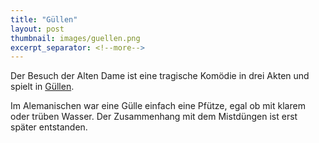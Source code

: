 ```yaml
---
title: "Güllen"
layout: post
thumbnail: images/guellen.png
excerpt_separator: <!--more-->
---
```


Der Besuch der Alten Dame ist eine tragische Komödie in drei Akten und spielt in [Güllen](https://s.geo.admin.ch/a0330cc884).

Im Alemanischen war eine Gülle einfach eine Pfütze, egal ob mit klarem oder trüben Wasser. Der Zusammenhang mit dem Mistdüngen ist erst später entstanden. 
<!--more-->